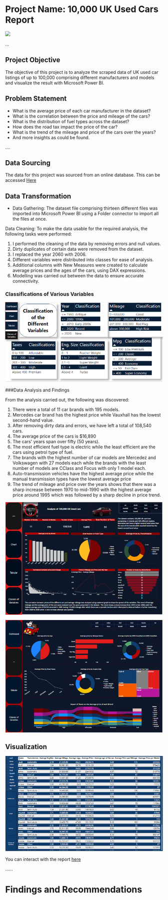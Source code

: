 # Project Name: 10,000 UK Used Cars Report


![](banner.png)


...
## Project Objective

The objective of this project is to analyze the scraped data of UK used car listings of up to 100,000 comprising different manufacturers and models and visualize the result with Microsoft Power BI.


## Problem Statement

* What is the average price of each car manufacturer in the dataset?
* What is the correlation between the price and mileage of the cars?
* What is the distribution of fuel types across the dataset?
* How does the road tax impact the price of the car?
* What is the trend of the mileage and price of the cars over the years?
* And more insights as could be found.


....
## Data Sourcing

The data for this project was sourced from an online database. This can be accessed [Here](https://www.kaggle.com/datasets/adityadesai13/used-car-dataset-ford-and-mercedes)


## Data Transformation

 - Data Gathering: The dataset file comprising thirteen different files was imported into Microsoft Power BI using a Folder connector to import all the files at once.

 Data Cleaning: To make the data usable for the required analysis, the following tasks were performed:
1. I performed the cleaning of the data by removing errors and null values. 
2. Dirty duplicates of certain data were removed from the dataset.
3. I replaced the year 2060 with 2006. 
4. Different variables were distributed into classes for ease of analysis.
5. Additional columns with New Measures were created to calculate average prices and the ages of the cars, using DAX expressions.
6. Modelling was carried out between the data to ensure accurate connectivity.


### Classifications of Various Variables

![](classification_of_variables.png)



###Data Analysis and Findings

From the analysis carried out, the following was discovered:
1. There were a total of 11 car brands with 195 models.
2. Mercedes car brand has the highest price while Vauxhall has the lowest second-hand value.
3. After removing dirty data and errors, we have left a total of 108,540 cars.
4. The average price of the cars is $16,890
5. The cars' years span over fifty (50 years).
6. The most efficient fuel type is electric while the least efficient are the cars using petrol type of fuel.
7. The brands with the highest number of car models are Mercedez and Volkswagen with 27 models each while the brands with the least number of models are CClass and Focus with only 1 model each.
8. Auto-transmission vehicles have the highest average price while the manual transmission types have the lowest average price
9. The trend of mileage and price over the years shows that there was a sharp increase between 1970 to mid-1990 with the highest average price around 1995 which was followed by a sharp decline in price trend.


![](used_cars_dashboard.png)




![](used_cars_charts.png)


## Visualization






![](Tabular.png)


You can interact with the report [here](https://app.powerbi.com/groups/8da3a3c6-0dc0-4c56-ba8d-510a929cca8d/reports/79c1dfeb-78d3-4bd6-9469-1b7aa5d6554e?ctid=0f4b7089-c4c8-43da-8959-f3ea16f5eabb&pbi_source=linkShare&bookmarkGuid=05debe1c-c338-419e-8f1b-8711206b9c3b)

......
# Findings and Recommendations

